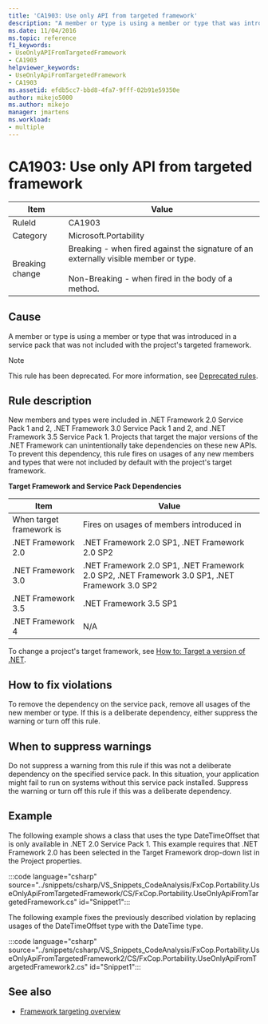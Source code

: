 ```yaml
---
title: 'CA1903: Use only API from targeted framework'
description: "A member or type is using a member or type that was introduced in a service pack that was not included with the project's targeted framework."
ms.date: 11/04/2016
ms.topic: reference
f1_keywords:
- UseOnlyAPIFromTargetedFramework
- CA1903
helpviewer_keywords:
- UseOnlyApiFromTargetedFramework
- CA1903
ms.assetid: efdb5cc7-bbd8-4fa7-9fff-02b91e59350e
author: mikejo5000
ms.author: mikejo
manager: jmartens
ms.workload:
- multiple
---
```

# CA1903: Use only API from targeted framework

|Item|Value|
|-|-|
|RuleId|CA1903|
|Category|Microsoft.Portability|
|Breaking change|Breaking - when fired against the signature of an externally visible member or type.<br /><br /> Non-Breaking - when fired in the body of a method.|

## Cause
A member or type is using a member or type that was introduced in a service pack that was not included with the project's targeted framework.

> [!NOTE]
> This rule has been deprecated. For more information, see [Deprecated rules](fxcop-unported-deprecated-rules.md).

## Rule description
New members and types were included in .NET Framework 2.0 Service Pack 1 and 2, .NET Framework 3.0 Service Pack 1 and 2, and .NET Framework 3.5 Service Pack 1. Projects that target the major versions of the .NET Framework can unintentionally take dependencies on these new APIs. To prevent this dependency, this rule fires on usages of any new members and types that were not included by default with the project's target framework.

**Target Framework and Service Pack Dependencies**

|Item|Value|
|-|-|
|When target framework is|Fires on usages of members introduced in|
|.NET Framework 2.0|.NET Framework 2.0 SP1, .NET Framework 2.0 SP2|
|.NET Framework 3.0|.NET Framework 2.0 SP1, .NET Framework 2.0 SP2, .NET Framework 3.0 SP1, .NET Framework 3.0 SP2|
|.NET Framework 3.5|.NET Framework 3.5 SP1|
|.NET Framework 4|N/A|

To change a project's target framework, see [How to: Target a version of .NET](../ide/visual-studio-multi-targeting-overview.md).

## How to fix violations
To remove the dependency on the service pack, remove all usages of the new member or type. If this is a deliberate dependency, either suppress the warning or turn off this rule.

## When to suppress warnings
Do not suppress a warning from this rule if this was not a deliberate dependency on the specified service pack. In this situation, your application might fail to run on systems without this service pack installed. Suppress the warning or turn off this rule if this was a deliberate dependency.

## Example
The following example shows a class that uses the type DateTimeOffset that is only available in .NET 2.0 Service Pack 1. This example requires that .NET Framework 2.0 has been selected in the Target Framework drop-down list in the Project properties.

:::code language="csharp" source="../snippets/csharp/VS_Snippets_CodeAnalysis/FxCop.Portability.UseOnlyApiFromTargetedFramework/CS/FxCop.Portability.UseOnlyApiFromTargetedFramework.cs" id="Snippet1":::

The following example fixes the previously described violation by replacing usages of the DateTimeOffset type with the DateTime type.

:::code language="csharp" source="../snippets/csharp/VS_Snippets_CodeAnalysis/FxCop.Portability.UseOnlyApiFromTargetedFramework2/CS/FxCop.Portability.UseOnlyApiFromTargetedFramework2.cs" id="Snippet1":::

## See also

- [Framework targeting overview](../ide/visual-studio-multi-targeting-overview.md)
